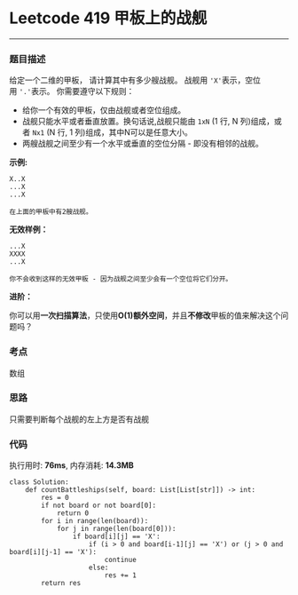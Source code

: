 # Leetcode 419 甲板上的战舰
***
### 题目描述

给定一个二维的甲板， 请计算其中有多少艘战舰。 战舰用 `'X'`表示，空位用 `'.'`表示。 你需要遵守以下规则：

* 给你一个有效的甲板，仅由战舰或者空位组成。
* 战舰只能水平或者垂直放置。换句话说,战舰只能由 `1xN` (1 行, N 列)组成，或者 `Nx1` (N 行, 1 列)组成，其中N可以是任意大小。
* 两艘战舰之间至少有一个水平或垂直的空位分隔 - 即没有相邻的战舰。


**示例:**

    X..X
	...X
	...X
	
	在上面的甲板中有2艘战舰。
	
**无效样例：**

	...X
	XXXX
	...X

	你不会收到这样的无效甲板 - 因为战舰之间至少会有一个空位将它们分开。
	
**进阶：**

你可以用**一次扫描算法**，只使用**O(1)额外空间**，并且**不修改**甲板的值来解决这个问题吗？

### 考点

数组


### 思路

只需要判断每个战舰的左上方是否有战舰

### 代码
执行用时: **76ms**, 内存消耗: **14.3MB**

```
class Solution:
    def countBattleships(self, board: List[List[str]]) -> int:
        res = 0
        if not board or not board[0]:
            return 0
        for i in range(len(board)):
            for j in range(len(board[0])):
                if board[i][j] == 'X':
                    if (i > 0 and board[i-1][j] == 'X') or (j > 0 and board[i][j-1] == 'X'):
                        continue
                    else:
                        res += 1
        return res
```

